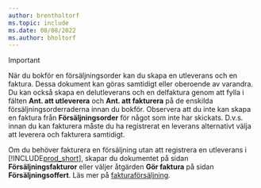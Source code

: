 ```yaml
---
author: brentholtorf
ms.topic: include
ms.date: 08/08/2022
ms.author: bholtorf
---
```

> [!IMPORTANT]
> När du bokför en försäljningsorder kan du skapa en utleverans och en faktura. Dessa dokument kan göras samtidigt eller oberoende av varandra. Du kan också skapa en delutleverans och en delfaktura genom att fylla i fälten **Ant. att utleverera** och **Ant. att fakturera** på de enskilda försäljningsorderraderna innan du bokför. Observera att du inte kan skapa en faktura från **Försäljningsorder** för något som inte har skickats. D.v.s. innan du kan fakturera måste du ha registrerat en leverans alternativt välja att leverera och fakturera samtidigt.
>
> Om du behöver fakturera en försäljning utan att registrera en utleverans i [!INCLUDE[prod_short](prod_short.md)], skapar du dokumentet på sidan **Försäljningsfakturor** eller väljer åtgärden **Gör faktura** på sidan **Försäljningsoffert**. Läs mer på [fakturaförsäljning](../sales-how-invoice-sales.md).
